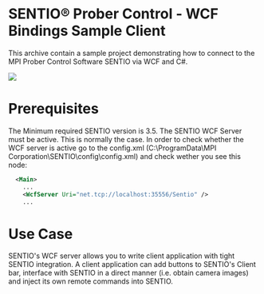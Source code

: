 # SENTIO® Prober Control - WCF Bindings Sample Client
This archive contain a sample project demonstrating how to connect to the MPI Prober Control Software SENTIO via WCF and C#.

![](https://www.mpi-corporation.com/wp-content/uploads/2019/12/1.-TS3500-SE-with-WaferWallet_frontview.jpg)

# Prerequisites
The Minimum required SENTIO version is 3.5. The SENTIO WCF Server must be active. This is normally the case. In order to check whether the WCF server is active go to the config.xml (C:\ProgramData\MPI Corporation\SENTIO\config\config.xml) and check wether you see this node:

```xml
  <Main>
    ...
    <WcfServer Uri="net.tcp://localhost:35556/Sentio" />
    ...
```

# Use Case
SENTIO's WCF server allows you to write client application with tight SENTIO integration. A client application can add buttons to SENTIO's Client bar, interface with SENTIO in a direct manner (i.e. obtain camera images) and inject its own remote commands into SENTIO.
